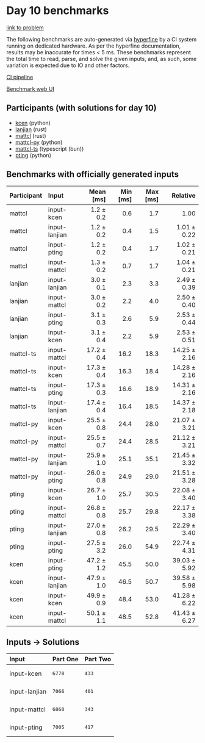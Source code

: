 # Day 10 benchmarks

[link to problem](https://adventofcode.com/2023/day/10)

The following benchmarks are auto-generated via
[hyperfine](https://github.com/sharkdp/hyperfine) by a CI system running on
dedicated hardware. As per the hyperfine documentation, results may be
inaccurate for times < 5 ms. These benchmarks represent the total time to read,
parse, and solve the given inputs, and, as such, some variation is expected due
to IO and other factors.

[CI pipeline](http://ci.papercode.net:8080/teams/main/pipelines/aoc2023)

[Benchmark web UI](https://aoc.ancalagon.black)


## Participants (with solutions for day 10)

- [kcen](https://github.com/kcen/aoc2023) (python)
- [lanjian](https://github.com/lanjian/aoc-2023) (rust)
- [mattcl](https://github.com/mattcl/aoc2023) (rust)
- [mattcl-py](https://github.com/mattcl/aoc2023-py) (python)
- [mattcl-ts](https://github.com/mattcl/aoc2023-js) (typescript (bun))
- [pting](https://github.com/pting/aoc2023) (python)


## Benchmarks with officially generated inputs

| Participant | Input | Mean [ms] | Min [ms] | Max [ms] | Relative |
|:---|:---|---:|---:|---:|---:|
| mattcl | input-kcen | 1.2 ± 0.2 | 0.6 | 1.7 | 1.00 |
| mattcl | input-lanjian | 1.2 ± 0.2 | 0.4 | 1.5 | 1.01 ± 0.22 |
| mattcl | input-pting | 1.2 ± 0.2 | 0.4 | 1.7 | 1.02 ± 0.21 |
| mattcl | input-mattcl | 1.3 ± 0.2 | 0.7 | 1.7 | 1.04 ± 0.21 |
| lanjian | input-lanjian | 3.0 ± 0.1 | 2.3 | 3.3 | 2.49 ± 0.39 |
| lanjian | input-mattcl | 3.0 ± 0.2 | 2.2 | 4.0 | 2.50 ± 0.40 |
| lanjian | input-pting | 3.1 ± 0.3 | 2.6 | 5.9 | 2.53 ± 0.44 |
| lanjian | input-kcen | 3.1 ± 0.4 | 2.2 | 5.9 | 2.53 ± 0.51 |
| mattcl-ts | input-mattcl | 17.2 ± 0.4 | 16.2 | 18.3 | 14.25 ± 2.16 |
| mattcl-ts | input-kcen | 17.3 ± 0.4 | 16.3 | 18.4 | 14.28 ± 2.16 |
| mattcl-ts | input-pting | 17.3 ± 0.3 | 16.6 | 18.9 | 14.31 ± 2.16 |
| mattcl-ts | input-lanjian | 17.4 ± 0.4 | 16.4 | 18.5 | 14.37 ± 2.18 |
| mattcl-py | input-kcen | 25.5 ± 0.8 | 24.4 | 28.0 | 21.07 ± 3.21 |
| mattcl-py | input-mattcl | 25.5 ± 0.7 | 24.4 | 28.5 | 21.12 ± 3.21 |
| mattcl-py | input-lanjian | 25.9 ± 1.0 | 25.1 | 35.1 | 21.45 ± 3.32 |
| mattcl-py | input-pting | 26.0 ± 0.8 | 24.9 | 29.0 | 21.51 ± 3.28 |
| pting | input-kcen | 26.7 ± 1.0 | 25.7 | 30.5 | 22.08 ± 3.40 |
| pting | input-mattcl | 26.8 ± 0.8 | 25.7 | 29.8 | 22.17 ± 3.38 |
| pting | input-lanjian | 27.0 ± 0.8 | 26.2 | 29.5 | 22.29 ± 3.40 |
| pting | input-pting | 27.5 ± 3.2 | 26.0 | 54.9 | 22.74 ± 4.31 |
| kcen | input-pting | 47.2 ± 1.2 | 45.5 | 50.0 | 39.03 ± 5.92 |
| kcen | input-lanjian | 47.9 ± 1.0 | 46.5 | 50.7 | 39.58 ± 5.98 |
| kcen | input-kcen | 49.9 ± 0.9 | 48.4 | 53.0 | 41.28 ± 6.22 |
| kcen | input-mattcl | 50.1 ± 1.1 | 48.5 | 52.8 | 41.43 ± 6.27 |


## Inputs -> Solutions

| Input | Part One | Part Two |
|:---|:---|:---|
|input-kcen|<pre>6778</pre>|<pre>433</pre>|
|input-lanjian|<pre>7066</pre>|<pre>401</pre>|
|input-mattcl|<pre>6860</pre>|<pre>343</pre>|
|input-pting|<pre>7005</pre>|<pre>417</pre>|